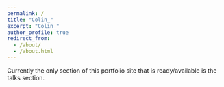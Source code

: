 ```yaml
---
permalink: /
title: "Colin_"
excerpt: "Colin_"
author_profile: true
redirect_from:
  - /about/
  - /about.html
---
```


Currently the only section of this portfolio site that is ready/available is the talks section.
